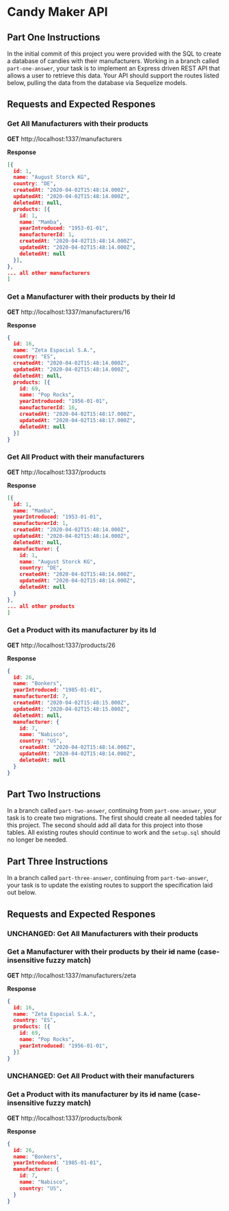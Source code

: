 # Candy Maker API

## Part One Instructions

In the initial commit of this project you were provided with the SQL to create a database of candies with their manufacturers. Working in a branch called `part-one-answer`, your task is to implement an Express driven REST API that allows a user to retrieve this data. Your API should support the routes listed below, pulling the data from the database via Sequelize models.

## Requests and Expected Respones

### Get All Manufacturers with their products

**GET** http://localhost:1337/manufacturers

**Response**

```JSON
[{
  id: 1,
  name: "August Storck KG",
  country: "DE",
  createdAt: "2020-04-02T15:48:14.000Z",
  updatedAt: "2020-04-02T15:48:14.000Z",
  deletedAt: null,
  products: [{
    id: 1,
    name: "Mamba",
    yearIntroduced: "1953-01-01",
    manufacturerId: 1,
    createdAt: "2020-04-02T15:48:14.000Z",
    updatedAt: "2020-04-02T15:48:14.000Z",
    deletedAt: null
  }],
},
... all other manufacturers
]
```

### Get a Manufacturer with their products by their Id

**GET** http://localhost:1337/manufacturers/16

**Response**

```JSON
{
  id: 16,
  name: "Zeta Espacial S.A.",
  country: "ES",
  createdAt: "2020-04-02T15:48:14.000Z",
  updatedAt: "2020-04-02T15:48:14.000Z",
  deletedAt: null,
  products: [{
    id: 69,
    name: "Pop Rocks",
    yearIntroduced: "1956-01-01",
    manufacturerId: 16,
    createdAt: "2020-04-02T15:48:17.000Z",
    updatedAt: "2020-04-02T15:48:17.000Z",
    deletedAt: null
  }]
}
```

### Get All Product with their manufacturers

**GET** http://localhost:1337/products

**Response**

```JSON
[{
  id: 1,
  name: "Mamba",
  yearIntroduced: "1953-01-01",
  manufacturerId: 1,
  createdAt: "2020-04-02T15:48:14.000Z",
  updatedAt: "2020-04-02T15:48:14.000Z",
  deletedAt: null,
  manufacturer: {
    id: 1,
    name: "August Storck KG",
    country: "DE",
    createdAt: "2020-04-02T15:48:14.000Z",
    updatedAt: "2020-04-02T15:48:14.000Z",
    deletedAt: null
  }
},
... all other products
]
```

### Get a Product with its manufacturer by its Id

**GET** http://localhost:1337/products/26

**Response**

```JSON
{
  id: 26,
  name: "Bonkers",
  yearIntroduced: "1985-01-01",
  manufacturerId: 7,
  createdAt: "2020-04-02T15:48:15.000Z",
  updatedAt: "2020-04-02T15:48:15.000Z",
  deletedAt: null,
  manufacturer: {
    id: 7,
    name: "Nabisco",
    country: "US",
    createdAt: "2020-04-02T15:48:14.000Z",
    updatedAt: "2020-04-02T15:48:14.000Z",
    deletedAt: null
  }
}
```

## Part Two Instructions

In a branch called `part-two-answer`, continuing from `part-one-answer`, your task is to create two migrations. The first should create all needed tables for this project. The second should add all data for this project into those tables.  All existing routes should continue to work and the `setup.sql` should no longer be needed.

## Part Three Instructions

In a branch called `part-three-answer`, continuing from `part-two-answer`, your task is to update the existing routes to support the specification laid out below.

## Requests and Expected Respones

### UNCHANGED: Get All Manufacturers with their products

### Get a Manufacturer with their products by their ~~id~~ name (case-insensitive fuzzy match)

**GET** http://localhost:1337/manufacturers/zeta

**Response**

```JSON
{
  id: 16,
  name: "Zeta Espacial S.A.",
  country: "ES",
  products: [{
    id: 69,
    name: "Pop Rocks",
    yearIntroduced: "1956-01-01",
  }]
}
```

### UNCHANGED: Get All Product with their manufacturers

### Get a Product with its manufacturer by its ~~id~~ name (case-insensitive fuzzy match)

**GET** http://localhost:1337/products/bonk

**Response**

```JSON
{
  id: 26,
  name: "Bonkers",
  yearIntroduced: "1985-01-01",
  manufacturer: {
    id: 7,
    name: "Nabisco",
    country: "US",
  }
}
```
